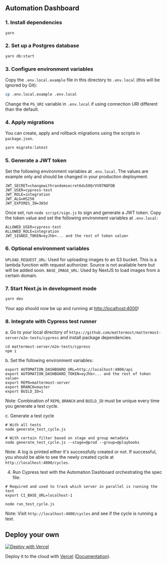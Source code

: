 ## Automation Dashboard

### 1. Install dependencies

```bash
yarn
```

### 2. Set up a Postgres database

```bash
yarn db:start
```

### 3. Configure environment variables

Copy the `.env.local.example` file in this directory to `.env.local` (this will be ignored by Git):

```bash
cp .env.local.example .env.local
```

Change the `PG_URI` variable in `.env.local` if using connection URI different than the default.

### 4. Apply migrations

You can create, apply and rollback migrations using the scripts in `package.json`.

```bash
yarn migrate:latest
```

### 5. Generate a JWT token

Set the following environment variables at `.env.local`. The values are example only and should be changed in your production deployment.
```
JWT_SECRET=changewithrandomsecret6du58QrVV87N8FDB
JWT_USER=cypress-test
JWT_ROLE=integration
JWT_ALG=HS256
JWT_EXPIRES_IN=365d
```

Once set, run `node script/sign.js` to sign and generate a JWT token.
Copy the token value and set the following environment variables at `.env.local`:

```
ALLOWED_USER=cypress-test
ALLOWED_ROLE=integration
JWT_SIGNED_TOKEN=eyJhb<... and the rest of token value>
```

### 6. Optional environment variables

`UPLOAD_REQUEST_URL`: Used for uploading images to an S3 bucket. This is a lambda function with request authorizer. Source is not available here but will be added soon.
`BASE_IMAGE_URL`: Used by NextJS to load images from a certain domain.

### 7. Start Next.js in development mode

```bash
yarn dev
```

Your app should now be up and running at [http://localhost:4000](http://localhost:4000)!

### 8. Integrate with Cypress test runner

a. Go to your local directory of `https://github.com/mattermost/mattermost-server/e2e-tests/cypress` and install package dependencies.

```
cd mattermost-server/e2e-tests/cypress
npm i
```

b. Set the following environment variables:
```
export AUTOMATION_DASHBOARD_URL=http://localhost:4000/api
export AUTOMATION_DASHBOARD_TOKEN=eyJhb<... and the rest of token value>
export REPO=mattermost-server
export BRANCH=master
export BUILD_ID=1
```

Note: Combination of `REPO`, `BRANCH` and `BUILD_ID` must be unique every time you generate a test cycle.

c. Generate a test cycle 
```
# With all tests
node generate_test_cycle.js

# With certain filter based on stage and group metadata
node generate_test_cycle.js --stage=@prod --group=@playbooks
```

Note: A log is printed either it's successfully created or not. If successful, you should be able to see the newly created cycle at `http://localhost:4000/cycles`.

4. Run Cypress test with the Automation Dashboard orchestrating the spec file:
```
# Required and used to track which server in parallel is running the test
export CI_BASE_URL=localhost-1

node run_test_cycle.js
```

Note: Visit `http://localhost:4000/cycles` and see if the cycle is running a test.

## Deploy your own

[![Deploy with Vercel](https://vercel.com/button)](https://vercel.com/import/git?c=1&s=https://github.com/saturninoabril/automation-dashboard)

Deploy it to the cloud with [Vercel](https://vercel.com/new?utm_source=github&utm_medium=readme&utm_campaign=automation-dashboard) ([Documentation](https://nextjs.org/docs/deployment)).
